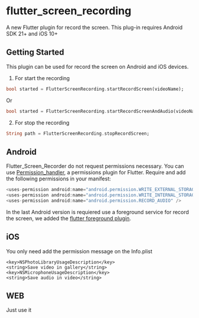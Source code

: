 # flutter_screen_recording

A new Flutter plugin for record the screen. This plug-in requires Android SDK 21+ and iOS 10+

## Getting Started

This plugin can be used for record the screen on Android and iOS devices.

1. For start the recording

```dart
bool started = FlutterScreenRecording.startRecordScreen(videoName);
```

Or

```dart
bool started = FlutterScreenRecording.startRecordScreenAndAudio(videoName);
```

2. For stop the recording

```dart
String path = FlutterScreenRecording.stopRecordScreen;
```

## Android

Flutter_Screen_Recorder do not request permissions necessary. You can use [Permission_handler](https://pub.dev/packages/permission_handler), a permissions plugin for Flutter.
Require and add the following permissions in your manifest:

```java
<uses-permission android:name="android.permission.WRITE_EXTERNAL_STORAGE" />
<uses-permission android:name="android.permission.WRITE_INTERNAL_STORAGE" />
<uses-permission android:name="android.permission.RECORD_AUDIO" />
```

In the last Android version is requiered use a foreground service for record the screen, we added the [flutter foreground plugin](https://pub.dev/packages/flutter_foreground_plugin).

## iOS

You only need add the permission message on the Info.plist

    <key>NSPhotoLibraryUsageDescription</key>
    <string>Save video in gallery</string>
    <key>NSMicrophoneUsageDescription</key>
    <string>Save audio in video</string>

## WEB

Just use it
